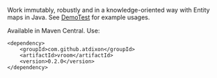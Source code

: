 Work immutably, robustly and in a knowledge-oriented way with Entity maps in Java.
See [DemoTest](https://github.com/atdixon/vroom/blob/master/src/test/java/test/vroom/DemoTest.java)
for example usages.

Available in Maven Central. Use:

    <dependency>
        <groupId>com.github.atdixon</groupId>
        <artifactId>vroom</artifactId>
        <version>0.2.0</version>
    </dependency>

